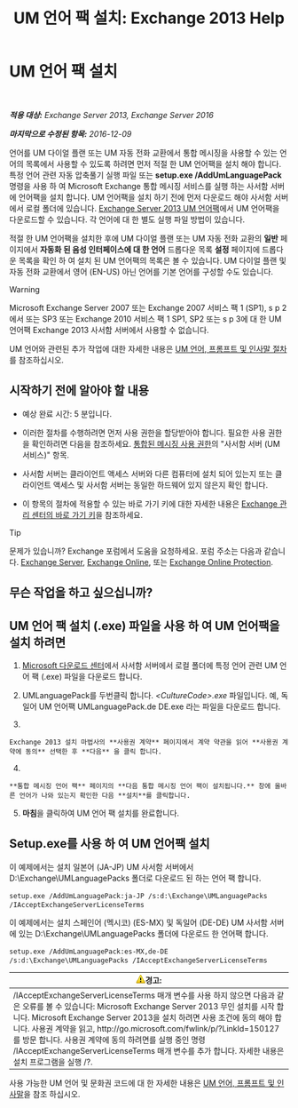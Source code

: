 ﻿---
title: 'UM 언어 팩 설치: Exchange 2013 Help'
TOCTitle: UM 언어 팩 설치
ms:assetid: ed14ffa5-c9b0-4367-b5da-564024b360ff
ms:mtpsurl: https://technet.microsoft.com/ko-kr/library/Dd876951(v=EXCHG.150)
ms:contentKeyID: 50484479
ms.date: 05/22/2018
mtps_version: v=EXCHG.150
ms.translationtype: MT
---

# UM 언어 팩 설치

 

_**적용 대상:** Exchange Server 2013, Exchange Server 2016_

_**마지막으로 수정된 항목:** 2016-12-09_

언어를 UM 다이얼 플랜 또는 UM 자동 전화 교환에서 통합 메시징을 사용할 수 있는 언어의 목록에서 사용할 수 있도록 하려면 먼저 적절 한 UM 언어팩을 설치 해야 합니다. 특정 언어 관련 자동 압축풀기 실행 파일 또는 **setup.exe /AddUmLanguagePack** 명령을 사용 하 여 Microsoft Exchange 통합 메시징 서비스를 실행 하는 사서함 서버에 언어팩을 설치 합니다. UM 언어팩을 설치 하기 전에 먼저 다운로드 해야 사서함 서버에서 로컬 폴더에 있습니다. [Exchange Server 2013 UM 언어팩](https://go.microsoft.com/fwlink/p/?linkid=266542)에서 UM 언어팩을 다운로드할 수 있습니다. 각 언어에 대 한 별도 실행 파일 방법이 있습니다.

적절 한 UM 언어팩을 설치한 후에 UM 다이얼 플랜 또는 UM 자동 전화 교환의 **일반** 페이지에서 **자동화 된 음성 인터페이스에 대 한 언어** 드롭다운 목록 **설정** 페이지에 드롭다운 목록을 확인 하 여 설치 된 UM 언어팩의 목록은 볼 수 있습니다. UM 다이얼 플랜 및 자동 전화 교환에서 영어 (EN-US) 아닌 언어를 기본 언어를 구성할 수도 있습니다.


> [!WARNING]
> Microsoft Exchange Server 2007 또는 Exchange 2007 서비스 팩 1 (SP1), s p 2에서 또는 SP3 또는 Exchange 2010 서비스 팩 1 SP1, SP2 또는 s p 3에 대 한 UM 언어팩 Exchange 2013 사서함 서버에서 사용할 수 없습니다.



UM 언어와 관련된 추가 작업에 대한 자세한 내용은 [UM 언어, 프롬프트 및 인사말 절차](um-languages-prompts-and-greetings-procedures-exchange-2013-help.md)를 참조하십시오.

## 시작하기 전에 알아야 할 내용

  - 예상 완료 시간: 5 분입니다.

  - 이러한 절차를 수행하려면 먼저 사용 권한을 할당받아야 합니다. 필요한 사용 권한을 확인하려면 다음을 참조하세요. [통합된 메시징 사용 권한](unified-messaging-permissions-exchange-2013-help.md)의 "사서함 서버 (UM 서비스)" 항목.

  - 사서함 서버는 클라이언트 액세스 서버와 다른 컴퓨터에 설치 되어 있는지 또는 클라이언트 액세스 및 사서함 서버는 동일한 하드웨어 있지 않은지 확인 합니다.

  - 이 항목의 절차에 적용할 수 있는 바로 가기 키에 대한 자세한 내용은 [Exchange 관리 센터의 바로 가기 키](keyboard-shortcuts-in-the-exchange-admin-center-exchange-online-protection-help.md)을 참조하세요.


> [!TIP]
> 문제가 있습니까? Exchange 포럼에서 도움을 요청하세요. 포럼 주소는 다음과 같습니다. <A href="https://go.microsoft.com/fwlink/p/?linkid=60612">Exchange Server</A>, <A href="https://go.microsoft.com/fwlink/p/?linkid=267542">Exchange Online</A>, 또는 <A href="https://go.microsoft.com/fwlink/p/?linkid=285351">Exchange Online Protection</A>.



## 무슨 작업을 하고 싶으십니까?

## UM 언어 팩 설치 (.exe) 파일을 사용 하 여 UM 언어팩을 설치 하려면

1.  [Microsoft 다운로드 센터](https://go.microsoft.com/fwlink/p/?linkid=266542)에서 사서함 서버에서 로컬 폴더에 특정 언어 관련 UM 언어 팩 (.exe) 파일을 다운로드 합니다.

2.  UMLanguagePack를 두번클릭 합니다. *\<CultureCode\>.exe* 파일입니다. 예, 독일어 UM 언어팩 UMLanguagePack.de DE.exe 라는 파일을 다운로드 합니다.

3.  
    
    Exchange 2013 설치 마법사의 **사용권 계약** 페이지에서 계약 약관을 읽어 **사용권 계약에 동의** 선택한 후 **다음** 을 클릭 합니다.

4.  
    
    **통합 메시징 언어 팩** 페이지의 **다음 통합 메시징 언어 팩이 설치됩니다.** 창에 올바른 언어가 나와 있는지 확인한 다음 **설치**를 클릭합니다.

5.  **마침**을 클릭하여 UM 언어 팩 설치를 완료합니다.

## Setup.exe를 사용 하 여 UM 언어팩 설치

이 예제에서는 설치 일본어 (JA-JP) UM 사서함 서버에서 D:\\Exchange\\UMLanguagePacks 폴더로 다운로드 된 하는 언어 팩 합니다.

    setup.exe /AddUmLanguagePack:ja-JP /s:d:\Exchange\UMLanguagePacks /IAcceptExchangeServerLicenseTerms

이 예제에서는 설치 스페인어 (멕시코) (ES-MX) 및 독일어 (DE-DE) UM 사서함 서버에 있는 D:\\Exchange\\UMLanguagePacks 폴더에 다운로드 한 언어팩 합니다.

    setup.exe /AddUmLanguagePack:es-MX,de-DE /s:d:\Exchange\UMLanguagePacks /IAcceptExchangeServerLicenseTerms

<table>
<thead>
<tr class="header">
<th><img src="images/Bb125224.warning(EXCHG.150).gif" title="경고" alt="경고" />경고:</th>
</tr>
</thead>
<tbody>
<tr class="odd">
<td>/IAcceptExchangeServerLicenseTerms 매개 변수를 사용 하지 않으면 다음과 같은 오류를 볼 수 있습니다: Microsoft Exchange Server 2013 무인 설치를 시작 합니다. Microsoft Exchange Server 2013을 설치 하려면 사용 조건에 동의 해야 합니다. 사용권 계약을 읽고, http://go.microsoft.com/fwlink/p/?LinkId=150127를 방문 합니다. 사용권 계약에 동의 하려면를 실행 중인 명령 /IAcceptExchangeServerLicenseTerms 매개 변수를 추가 합니다. 자세한 내용은 설치 프로그램을 실행 /?.</td>
</tr>
</tbody>
</table>


사용 가능한 UM 언어 및 문화권 코드에 대 한 자세한 내용은 [UM 언어, 프롬프트 및 인사말](um-languages-prompts-and-greetings-exchange-2013-help.md)을 참조 하십시오.

